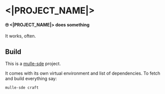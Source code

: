 # <|PROJECT_NAME|>

#### 🙄 <|PROJECT_NAME|> does something

It works, often.


## Build

This is a [mulle-sde](https://mulle-sde.github.io/) project.

It comes with its own virtual environment and list of dependencies.
To fetch and build everything say:

```
mulle-sde craft
```
